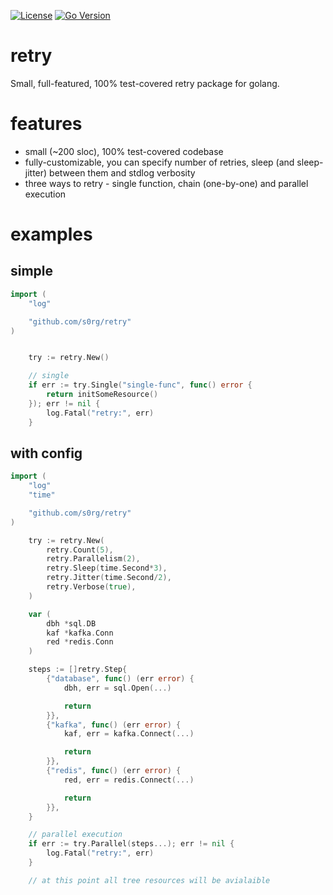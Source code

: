 [![License](https://img.shields.io/badge/license-MIT%20License-blue.svg)](https://github.com/s0rg/retry/blob/master/LICENSE)
[![Go Version](https://img.shields.io/github/go-mod/go-version/s0rg/retry)](go.mod)

# retry

 Small, full-featured, 100% test-covered retry package for golang.

# features

 - small (~200 sloc), 100% test-covered codebase
 - fully-customizable, you can specify number of retries, sleep (and sleep-jitter) between them and stdlog verbosity
 - three ways to retry - single function, chain (one-by-one) and parallel execution

# examples

## simple
```go
import (
    "log"

    "github.com/s0rg/retry"
)


    try := retry.New()

    // single
    if err := try.Single("single-func", func() error {
        return initSomeResource()
    }); err != nil {
        log.Fatal("retry:", err)
    }
```

## with config
```go
import (
    "log"
    "time"

    "github.com/s0rg/retry"
)

    try := retry.New(
        retry.Count(5),
        retry.Parallelism(2),
        retry.Sleep(time.Second*3),
        retry.Jitter(time.Second/2),
        retry.Verbose(true),
    )

    var (
        dbh *sql.DB
        kaf *kafka.Conn
        red *redis.Conn
    )

    steps := []retry.Step{
        {"database", func() (err error) {
            dbh, err = sql.Open(...)

            return
        }},
        {"kafka", func() (err error) {
            kaf, err = kafka.Connect(...)

            return
        }},
        {"redis", func() (err error) {
            red, err = redis.Connect(...)

            return
        }},
    }

    // parallel execution
    if err := try.Parallel(steps...); err != nil {
        log.Fatal("retry:", err)
    }

    // at this point all tree resources will be avialaible
```

